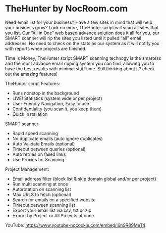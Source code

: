 # TheHunter by NocRoom.com

Need email list for your business? Have a few sites in mind that will help your business grow? Look no more, TheHunter script will scan all sites that you list. Our “All in One” web based advance solution does it all for you, our SMART scanner will rip the sites you listed until it pulled “all” email addresses. No need to check on the stats as our system as it will notify you with reports when projects are finished. 

Time is Money, TheHunter script SMART scanning technogy is the smartess and the most advance email ripping system you can find, allowing you to have the best results with minimal staff time. Still thinking about it? check out the amazing features! 

TheHunter script Features: 
* Runs non­stop in the background
* LIVE! Statistics (system wide or per project) 
* User Friendly Navigation, Easy to use 
* Confidentiality (you scan it, you keep them) 
* Quick installation 

SMART scanner: 
* Rapid speed scanning 
* No duplicate emails (auto ignore duplicates) 
* Auto Validate Emails (optional) 
* Timeout between queries (optional) 
* Auto retries on failed links 
* Use Proxies for Scanning 
 
Project Management: 
* Email address filter (block list & skip domain global and/or per project) 
* Run multi scanning at once 
* Autorotation on scanning list 
* Max URLS to fetch (optional) 
* Search for emails on a specified website 
* Timeout between scanning list 
* Export your email list via csv, txt or zip 
* Export by Project or All Projects at once 

YouTube: https://www.youtube-nocookie.com/embed/i6n9R89MeT4
